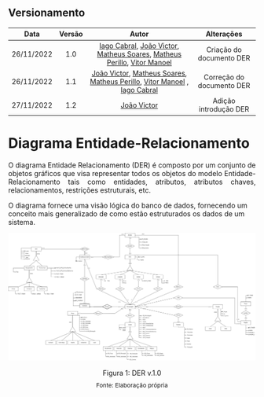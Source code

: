  ## Versionamento

|Data | Versão | Autor | Alterações | 
|:--:|:------:| :-----------------------------------------: | :--------: | 
|26/11/2022|  1.0   | [Iago Cabral](https://github.com/iagocabral), [João Victor](https://github.com/CorreiaJV),  [Matheus Soares](https://github.com/MtsSrs),  [Matheus Perillo](https://github.com/MatheusPerillo), [Vitor Manoel](https://github.com/Vitormanoel17)  | Criação do documento DER |
|26/11/2022|  1.1   | [João Victor](https://github.com/CorreiaJV),  [Matheus Soares](https://github.com/MtsSrs),  [Matheus Perillo](https://github.com/MatheusPerillo), [Vitor Manoel](https://github.com/Vitormanoel17) , [Iago Cabral](https://github.com/iagocabral) | Correção do documento DER | 
|27/11/2022|  1.2   | [João Victor](https://github.com/CorreiaJV) | Adição introdução DER | 

# Diagrama Entidade-Relacionamento

<p style="text-align: justify">
O diagrama Entidade Relacionamento (DER) é composto por um conjunto de objetos gráficos que visa representar todos os objetos do modelo Entidade-Relacionamento tais como entidades, atributos, atributos chaves, relacionamentos, restrições estruturais, etc.

O diagrama fornece uma visão lógica do banco de dados, fornecendo um conceito mais generalizado de como estão estruturados os dados de um sistema.

 </p>

<img src= 'imgs/DER_v1.2.drawio.png'> </img>
<div style="text-align: center">
<p>Figura 1: DER v.1.0</p>
<p style="margin-top: -1%; font-size: 12px">Fonte: Elaboração própria</p>
</div>
